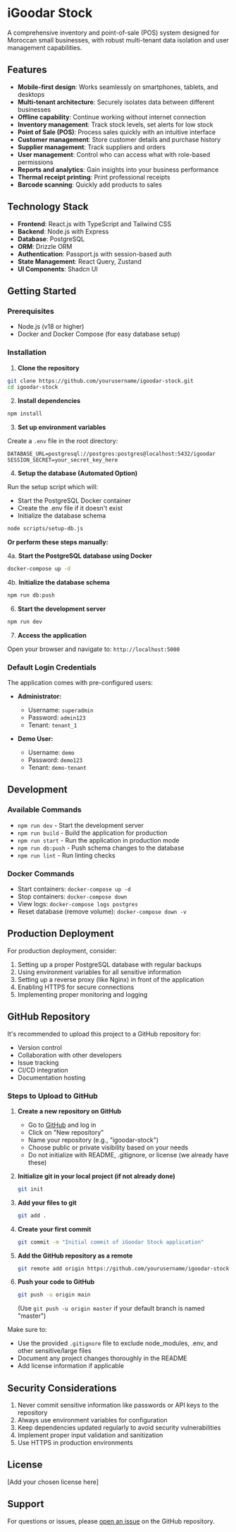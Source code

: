 # iGoodar Stock

A comprehensive inventory and point-of-sale (POS) system designed for Moroccan small businesses, with robust multi-tenant data isolation and user management capabilities.

## Features

- **Mobile-first design**: Works seamlessly on smartphones, tablets, and desktops
- **Multi-tenant architecture**: Securely isolates data between different businesses
- **Offline capability**: Continue working without internet connection
- **Inventory management**: Track stock levels, set alerts for low stock
- **Point of Sale (POS)**: Process sales quickly with an intuitive interface
- **Customer management**: Store customer details and purchase history
- **Supplier management**: Track suppliers and orders
- **User management**: Control who can access what with role-based permissions
- **Reports and analytics**: Gain insights into your business performance
- **Thermal receipt printing**: Print professional receipts
- **Barcode scanning**: Quickly add products to sales

## Technology Stack

- **Frontend**: React.js with TypeScript and Tailwind CSS
- **Backend**: Node.js with Express
- **Database**: PostgreSQL
- **ORM**: Drizzle ORM
- **Authentication**: Passport.js with session-based auth
- **State Management**: React Query, Zustand
- **UI Components**: Shadcn UI

## Getting Started

### Prerequisites

- Node.js (v18 or higher)
- Docker and Docker Compose (for easy database setup)

### Installation

1. **Clone the repository**

```bash
git clone https://github.com/yourusername/igoodar-stock.git
cd igoodar-stock
```

2. **Install dependencies**

```bash
npm install
```

3. **Set up environment variables**

Create a `.env` file in the root directory:

```
DATABASE_URL=postgresql://postgres:postgres@localhost:5432/igoodar
SESSION_SECRET=your_secret_key_here
```

4. **Setup the database (Automated Option)**

Run the setup script which will:
- Start the PostgreSQL Docker container
- Create the .env file if it doesn't exist
- Initialize the database schema

```bash
node scripts/setup-db.js
```

**Or perform these steps manually:**

4a. **Start the PostgreSQL database using Docker**

```bash
docker-compose up -d
```

4b. **Initialize the database schema**

```bash
npm run db:push
```

6. **Start the development server**

```bash
npm run dev
```

7. **Access the application**

Open your browser and navigate to: `http://localhost:5000`

### Default Login Credentials

The application comes with pre-configured users:

- **Administrator:**
  - Username: `superadmin`
  - Password: `admin123`
  - Tenant: `tenant_1`

- **Demo User:**
  - Username: `demo`
  - Password: `demo123`
  - Tenant: `demo-tenant`

## Development

### Available Commands

- `npm run dev` - Start the development server
- `npm run build` - Build the application for production
- `npm run start` - Run the application in production mode
- `npm run db:push` - Push schema changes to the database
- `npm run lint` - Run linting checks

### Docker Commands

- Start containers: `docker-compose up -d`
- Stop containers: `docker-compose down`
- View logs: `docker-compose logs postgres`
- Reset database (remove volume): `docker-compose down -v`

## Production Deployment

For production deployment, consider:

1. Setting up a proper PostgreSQL database with regular backups
2. Using environment variables for all sensitive information
3. Setting up a reverse proxy (like Nginx) in front of the application
4. Enabling HTTPS for secure connections
5. Implementing proper monitoring and logging

## GitHub Repository

It's recommended to upload this project to a GitHub repository for:

- Version control
- Collaboration with other developers
- Issue tracking
- CI/CD integration
- Documentation hosting

### Steps to Upload to GitHub

1. **Create a new repository on GitHub**
   - Go to [GitHub](https://github.com) and log in
   - Click on "New repository"
   - Name your repository (e.g., "igoodar-stock")
   - Choose public or private visibility based on your needs
   - Do not initialize with README, .gitignore, or license (we already have these)

2. **Initialize git in your local project (if not already done)**
   ```bash
   git init
   ```

3. **Add your files to git**
   ```bash
   git add .
   ```

4. **Create your first commit**
   ```bash
   git commit -m "Initial commit of iGoodar Stock application"
   ```

5. **Add the GitHub repository as a remote**
   ```bash
   git remote add origin https://github.com/yourusername/igoodar-stock.git
   ```

6. **Push your code to GitHub**
   ```bash
   git push -u origin main
   ```
   (Use `git push -u origin master` if your default branch is named "master")

Make sure to:
- Use the provided `.gitignore` file to exclude node_modules, .env, and other sensitive/large files
- Document any project changes thoroughly in the README
- Add license information if applicable

## Security Considerations

1. Never commit sensitive information like passwords or API keys to the repository
2. Always use environment variables for configuration
3. Keep dependencies updated regularly to avoid security vulnerabilities
4. Implement proper input validation and sanitization
5. Use HTTPS in production environments

## License

[Add your chosen license here]

## Support

For questions or issues, please [open an issue](https://github.com/yourusername/igoodar-stock/issues) on the GitHub repository.
